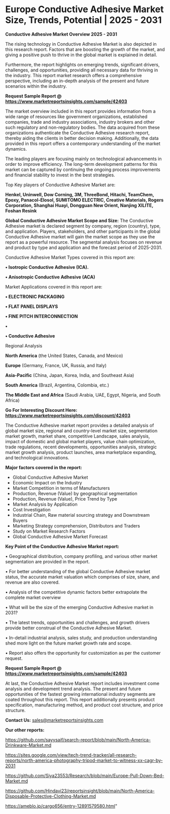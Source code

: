 # Europe Conductive Adhesive Market Size, Trends, Potential | 2025 - 2031

<Strong> Conductive Adhesive Market Overview 2025 - 2031</strong>

The rising technology in Conductive Adhesive Market is also depicted in this research report. Factors that are boosting the growth of the market, and giving a positive push to thrive in the global market is explained in detail.

Furthermore, the report highlights on emerging trends, significant drivers, challenges, and opportunities, providing all necessary data for thriving in the industry. This report market research offers a comprehensive perspective, including an in-depth analysis of the present and future scenarios within the industry.

<strong>Request Sample Report @ <a href=https://www.marketreportsinsights.com/sample/42403>https://www.marketreportsinsights.com/sample/42403</a></strong>

The market overview included in this report provides information from a wide range of resources like government organizations, established companies, trade and industry associations, industry brokers and other such regulatory and non-regulatory bodies. The data acquired from these organizations authenticate the Conductive Adhesive research report, thereby aiding the clients in better decision making. Additionally, the data provided in this report offers a contemporary understanding of the market dynamics.

The leading players are focusing mainly on technological advancements in order to improve efficiency. The long-term development patterns for this market can be captured by continuing the ongoing process improvements and financial stability to invest in the best strategies.

Top Key players of Conductive Adhesive Market are:

<strong>Henkel, Uninwell, Dow Corning, 3M, ThreeBond, Hitachi, TeamChem, Epoxy, Panacol-Elosol, SUMITOMO ELECTRIC, Creative Materials, Rogers Corporation, Shanghai Huayi, Dongguan New Orient, Nanjing XILITE, Foshan Resink</strong>

<strong><b>Global Conductive Adhesive Market Scope and Size:</b></strong>
The Conductive Adhesive market is declared segment by company, region (country), type, and application. Players, stakeholders, and other participants in the global Conductive Adhesive market will gain the market scope as they use the report as a powerful resource. The segmental analysis focuses on revenue and product by type and application and the forecast period of 2025-2031.

Conductive Adhesive Market Types covered in this report are:

<strong>•  Isotropic Conductive Adhesive (ICA).

•  Anisotropic Conductive Adhesive (ACA)</strong>

Market Applications covered in this report are:

<strong>•  ELECTRONIC PACKAGING

•  FLAT PANEL DISPLAYS

•  FINE PITCH INTERCONNECTION

•  

•  Conductive Adhesive</strong> 

Regional Analysis

<strong>North America</strong> (the United States, Canada, and Mexico)

<strong>Europe</strong> (Germany, France, UK, Russia, and Italy)

<strong>Asia-Pacific</strong> (China, Japan, Korea, India, and Southeast Asia)

<strong>South America</strong> (Brazil, Argentina, Colombia, etc.)

<strong>The Middle East and Africa</strong> (Saudi Arabia, UAE, Egypt, Nigeria, and South Africa)

<strong>Go For Interesting Discount Here: <a href=https://www.marketreportsinsights.com/discount/42403>https://www.marketreportsinsights.com/discount/42403</a></strong>

The Conductive Adhesive market report provides a detailed analysis of global market size, regional and country-level market size, segmentation market growth, market share, competitive Landscape, sales analysis, impact of domestic and global market players, value chain optimization, trade regulations, recent developments, opportunities analysis, strategic market growth analysis, product launches, area marketplace expanding, and technological innovations.

<strong><b>Major factors covered in the report:</b></strong>
<ul>
  <li>Global Conductive Adhesive Market </li>
  <li>Economic Impact on the Industry</li>
  <li>Market Competition in terms of Manufacturers</li>
  <li>Production, Revenue (Value) by geographical segmentation</li>
  <li>Production, Revenue (Value), Price Trend by Type</li>
  <li>Market Analysis by Application</li>
  <li>Cost Investigation</li>
  <li>Industrial Chain, Raw material sourcing strategy and Downstream Buyers</li>
  <li>Marketing Strategy comprehension, Distributors and Traders</li>
  <li>Study on Market Research Factors</li>
  <li>Global Conductive Adhesive Market Forecast</li>
</ul>

<strong><b>Key Point of the Conductive Adhesive Market report:</b></strong>

• Geographical distribution, company profiling, and various other market segmentation are provided in the report.

• For better understanding of the global Conductive Adhesive market status, the accurate market valuation which comprises of size, share, and revenue are also covered.

• Analysis of the competitive dynamic factors better extrapolate the complete market overview

• What will be the size of the emerging Conductive Adhesive market in 2031?

• The latest trends, opportunities and challenges, and growth drivers provide better construal of the Conductive Adhesive Market.

• In-detail industrial analysis, sales study, and production understanding shed more light on the future market growth rate and scope.

• Report also offers the opportunity for customization as per the customer request.

<strong>Request Sample Report @ <a href=https://www.marketreportsinsights.com/sample/42403>https://www.marketreportsinsights.com/sample/42403</a></strong>

At last, the Conductive Adhesive Market report includes investment come analysis and development trend analysis. The present and future opportunities of the fastest growing international industry segments are coated throughout this report. This report additionally presents product specification, manufacturing method, and product cost structure, and price structure.

<strong>Contact Us:</strong>
sales@marketreportsinsights.com

<strong>Our other reports:</strong>

<a href=https://github.com/sayysaif/search-report/blob/main/North-America-Drinkware-Market.md>https://github.com/sayysaif/search-report/blob/main/North-America-Drinkware-Market.md</a>

<a href=https://sites.google.com/view/tech-trend-tracker/all-research-reports/north-america-photography-tripod-market-to-witness-xx-cagr-by-2031>https://sites.google.com/view/tech-trend-tracker/all-research-reports/north-america-photography-tripod-market-to-witness-xx-cagr-by-2031</a>

<a href=https://github.com/Siya23553/Research/blob/main/Europe-Pull-Down-Bed-Market.md>https://github.com/Siya23553/Research/blob/main/Europe-Pull-Down-Bed-Market.md</a>

<a href=https://github.com/Hindavi23/reportsinsight/blob/main/North-America-Disposable-Protective-Clothing-Market.md>https://github.com/Hindavi23/reportsinsight/blob/main/North-America-Disposable-Protective-Clothing-Market.md</a>

<a href=https://ameblo.jp/cargo656/entry-12891579580.html>https://ameblo.jp/cargo656/entry-12891579580.html</a>"
